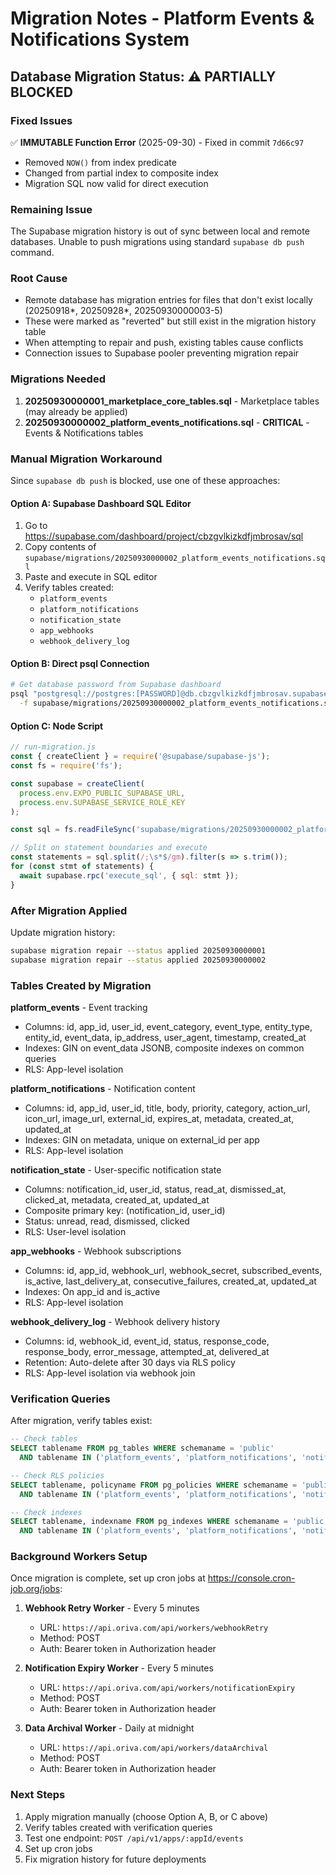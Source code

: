 # Migration Notes - Platform Events & Notifications System

## Database Migration Status: ⚠️ PARTIALLY BLOCKED

### Fixed Issues
✅ **IMMUTABLE Function Error** (2025-09-30) - Fixed in commit `7d66c97`
- Removed `NOW()` from index predicate
- Changed from partial index to composite index
- Migration SQL now valid for direct execution

### Remaining Issue
The Supabase migration history is out of sync between local and remote databases. Unable to push migrations using standard `supabase db push` command.

### Root Cause
- Remote database has migration entries for files that don't exist locally (20250918*, 20250928*, 20250930000003-5)
- These were marked as "reverted" but still exist in the migration history table
- When attempting to repair and push, existing tables cause conflicts
- Connection issues to Supabase pooler preventing migration repair

### Migrations Needed
1. **20250930000001_marketplace_core_tables.sql** - Marketplace tables (may already be applied)
2. **20250930000002_platform_events_notifications.sql** - **CRITICAL** - Events & Notifications tables

### Manual Migration Workaround

Since `supabase db push` is blocked, use one of these approaches:

#### Option A: Supabase Dashboard SQL Editor
1. Go to https://supabase.com/dashboard/project/cbzgvlkizkdfjmbrosav/sql
2. Copy contents of `supabase/migrations/20250930000002_platform_events_notifications.sql`
3. Paste and execute in SQL editor
4. Verify tables created:
   - `platform_events`
   - `platform_notifications`
   - `notification_state`
   - `app_webhooks`
   - `webhook_delivery_log`

#### Option B: Direct psql Connection
```bash
# Get database password from Supabase dashboard
psql "postgresql://postgres:[PASSWORD]@db.cbzgvlkizkdfjmbrosav.supabase.co:5432/postgres" \
  -f supabase/migrations/20250930000002_platform_events_notifications.sql
```

#### Option C: Node Script
```javascript
// run-migration.js
const { createClient } = require('@supabase/supabase-js');
const fs = require('fs');

const supabase = createClient(
  process.env.EXPO_PUBLIC_SUPABASE_URL,
  process.env.SUPABASE_SERVICE_ROLE_KEY
);

const sql = fs.readFileSync('supabase/migrations/20250930000002_platform_events_notifications.sql', 'utf8');

// Split on statement boundaries and execute
const statements = sql.split(/;\s*$/gm).filter(s => s.trim());
for (const stmt of statements) {
  await supabase.rpc('execute_sql', { sql: stmt });
}
```

### After Migration Applied

Update migration history:
```bash
supabase migration repair --status applied 20250930000001
supabase migration repair --status applied 20250930000002
```

### Tables Created by Migration

**platform_events** - Event tracking
- Columns: id, app_id, user_id, event_category, event_type, entity_type, entity_id, event_data, ip_address, user_agent, timestamp, created_at
- Indexes: GIN on event_data JSONB, composite indexes on common queries
- RLS: App-level isolation

**platform_notifications** - Notification content
- Columns: id, app_id, user_id, title, body, priority, category, action_url, icon_url, image_url, external_id, expires_at, metadata, created_at, updated_at
- Indexes: GIN on metadata, unique on external_id per app
- RLS: App-level isolation

**notification_state** - User-specific notification state
- Columns: notification_id, user_id, status, read_at, dismissed_at, clicked_at, metadata, created_at, updated_at
- Composite primary key: (notification_id, user_id)
- Status: unread, read, dismissed, clicked
- RLS: User-level isolation

**app_webhooks** - Webhook subscriptions
- Columns: id, app_id, webhook_url, webhook_secret, subscribed_events, is_active, last_delivery_at, consecutive_failures, created_at, updated_at
- Indexes: On app_id and is_active
- RLS: App-level isolation

**webhook_delivery_log** - Webhook delivery history
- Columns: id, webhook_id, event_id, status, response_code, response_body, error_message, attempted_at, delivered_at
- Retention: Auto-delete after 30 days via RLS policy
- RLS: App-level isolation via webhook join

### Verification Queries

After migration, verify tables exist:
```sql
-- Check tables
SELECT tablename FROM pg_tables WHERE schemaname = 'public'
  AND tablename IN ('platform_events', 'platform_notifications', 'notification_state', 'app_webhooks', 'webhook_delivery_log');

-- Check RLS policies
SELECT tablename, policyname FROM pg_policies WHERE schemaname = 'public'
  AND tablename IN ('platform_events', 'platform_notifications', 'notification_state', 'app_webhooks', 'webhook_delivery_log');

-- Check indexes
SELECT tablename, indexname FROM pg_indexes WHERE schemaname = 'public'
  AND tablename IN ('platform_events', 'platform_notifications', 'notification_state', 'app_webhooks', 'webhook_delivery_log');
```

### Background Workers Setup

Once migration is complete, set up cron jobs at https://console.cron-job.org/jobs:

1. **Webhook Retry Worker** - Every 5 minutes
   - URL: `https://api.oriva.com/api/workers/webhookRetry`
   - Method: POST
   - Auth: Bearer token in Authorization header

2. **Notification Expiry Worker** - Every 5 minutes
   - URL: `https://api.oriva.com/api/workers/notificationExpiry`
   - Method: POST
   - Auth: Bearer token in Authorization header

3. **Data Archival Worker** - Daily at midnight
   - URL: `https://api.oriva.com/api/workers/dataArchival`
   - Method: POST
   - Auth: Bearer token in Authorization header

### Next Steps
1. Apply migration manually (choose Option A, B, or C above)
2. Verify tables created with verification queries
3. Test one endpoint: `POST /api/v1/apps/:appId/events`
4. Set up cron jobs
5. Fix migration history for future deployments
